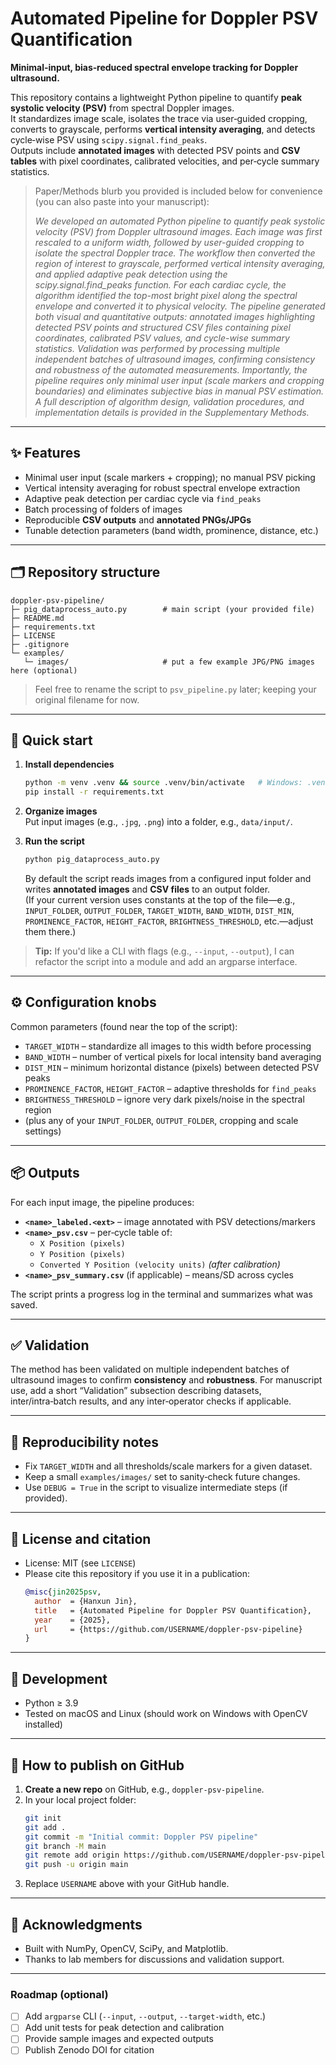 # Automated Pipeline for Doppler PSV Quantification
**Minimal‑input, bias‑reduced spectral envelope tracking for Doppler ultrasound.**

This repository contains a lightweight Python pipeline to quantify **peak systolic velocity (PSV)** from spectral Doppler images.  
It standardizes image scale, isolates the trace via user‑guided cropping, converts to grayscale, performs **vertical intensity averaging**, and detects cycle‑wise PSV using `scipy.signal.find_peaks`.  
Outputs include **annotated images** with detected PSV points and **CSV tables** with pixel coordinates, calibrated velocities, and per‑cycle summary statistics.

> Paper/Methods blurb you provided is included below for convenience (you can also paste into your manuscript):
>
> *We developed an automated Python pipeline to quantify peak systolic velocity (PSV) from Doppler ultrasound images. Each image was first rescaled to a uniform width, followed by user-guided cropping to isolate the spectral Doppler trace. The workflow then converted the region of interest to grayscale, performed vertical intensity averaging, and applied adaptive peak detection using the scipy.signal.find_peaks function. For each cardiac cycle, the algorithm identified the top-most bright pixel along the spectral envelope and converted it to physical velocity. The pipeline generated both visual and quantitative outputs: annotated images highlighting detected PSV points and structured CSV files containing pixel coordinates, calibrated PSV values, and cycle-wise summary statistics. Validation was performed by processing multiple independent batches of ultrasound images, confirming consistency and robustness of the automated measurements. Importantly, the pipeline requires only minimal user input (scale markers and cropping boundaries) and eliminates subjective bias in manual PSV estimation. A full description of algorithm design, validation procedures, and implementation details is provided in the Supplementary Methods.*

---

## ✨ Features
- Minimal user input (scale markers + cropping); no manual PSV picking
- Vertical intensity averaging for robust spectral envelope extraction
- Adaptive peak detection per cardiac cycle via `find_peaks`
- Batch processing of folders of images
- Reproducible **CSV outputs** and **annotated PNGs/JPGs**
- Tunable detection parameters (band width, prominence, distance, etc.)

---

## 🗂 Repository structure
```
doppler-psv-pipeline/
├─ pig_dataprocess_auto.py        # main script (your provided file)
├─ README.md
├─ requirements.txt
├─ LICENSE
├─ .gitignore
└─ examples/
   └─ images/                     # put a few example JPG/PNG images here (optional)
```
> Feel free to rename the script to `psv_pipeline.py` later; keeping your original filename for now.

---

## 🚀 Quick start
1. **Install dependencies**
   ```bash
   python -m venv .venv && source .venv/bin/activate   # Windows: .venv\Scripts\activate
   pip install -r requirements.txt
   ```

2. **Organize images**  
   Put input images (e.g., `.jpg`, `.png`) into a folder, e.g., `data/input/`.

3. **Run the script**
   ```bash
   python pig_dataprocess_auto.py
   ```
   By default the script reads images from a configured input folder and writes **annotated images** and **CSV files** to an output folder.  
   (If your current version uses constants at the top of the file—e.g., `INPUT_FOLDER`, `OUTPUT_FOLDER`, `TARGET_WIDTH`, `BAND_WIDTH`, `DIST_MIN`, `PROMINENCE_FACTOR`, `HEIGHT_FACTOR`, `BRIGHTNESS_THRESHOLD`, etc.—adjust them there.)

> **Tip:** If you'd like a CLI with flags (e.g., `--input`, `--output`), I can refactor the script into a module and add an argparse interface.

---

## ⚙️ Configuration knobs
Common parameters (found near the top of the script):
- `TARGET_WIDTH` – standardize all images to this width before processing
- `BAND_WIDTH` – number of vertical pixels for local intensity band averaging
- `DIST_MIN` – minimum horizontal distance (pixels) between detected PSV peaks
- `PROMINENCE_FACTOR`, `HEIGHT_FACTOR` – adaptive thresholds for `find_peaks`
- `BRIGHTNESS_THRESHOLD` – ignore very dark pixels/noise in the spectral region
- (plus any of your `INPUT_FOLDER`, `OUTPUT_FOLDER`, cropping and scale settings)

---

## 📦 Outputs
For each input image, the pipeline produces:
- **`<name>_labeled.<ext>`** – image annotated with PSV detections/markers
- **`<name>_psv.csv`** – per‑cycle table of:
  - `X Position (pixels)`
  - `Y Position (pixels)`
  - `Converted Y Position (velocity units)` *(after calibration)*
- **`<name>_psv_summary.csv`** (if applicable) – means/SD across cycles

The script prints a progress log in the terminal and summarizes what was saved.

---

## ✅ Validation
The method has been validated on multiple independent batches of ultrasound images to confirm **consistency** and **robustness**. For manuscript use, add a short “Validation” subsection describing datasets, inter/intra‑batch results, and any inter‑operator checks if applicable.

---

## 🧪 Reproducibility notes
- Fix `TARGET_WIDTH` and all thresholds/scale markers for a given dataset.
- Keep a small `examples/images/` set to sanity‑check future changes.
- Use `DEBUG = True` in the script to visualize intermediate steps (if provided).

---

## 🔐 License and citation
- License: MIT (see `LICENSE`)
- Please cite this repository if you use it in a publication:
  ```bibtex
  @misc{jin2025psv,
    author  = {Hanxun Jin},
    title   = {Automated Pipeline for Doppler PSV Quantification},
    year    = {2025},
    url     = {https://github.com/USERNAME/doppler-psv-pipeline}
  }
  ```

---

## 🧰 Development
- Python ≥ 3.9
- Tested on macOS and Linux (should work on Windows with OpenCV installed)

---

## 🧭 How to publish on GitHub
1. **Create a new repo** on GitHub, e.g., `doppler-psv-pipeline`.
2. In your local project folder:
   ```bash
   git init
   git add .
   git commit -m "Initial commit: Doppler PSV pipeline"
   git branch -M main
   git remote add origin https://github.com/USERNAME/doppler-psv-pipeline.git
   git push -u origin main
   ```
3. Replace `USERNAME` above with your GitHub handle.

---

## 🙌 Acknowledgments
- Built with NumPy, OpenCV, SciPy, and Matplotlib.
- Thanks to lab members for discussions and validation support.

---

### Roadmap (optional)
- [ ] Add `argparse` CLI (`--input`, `--output`, `--target-width`, etc.)
- [ ] Add unit tests for peak detection and calibration
- [ ] Provide sample images and expected outputs
- [ ] Publish Zenodo DOI for citation